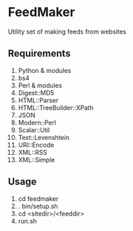 FeedMaker
=========

Utility set of making feeds from websites

Requirements
------------
1. Python & modules
  1. bs4
1. Perl & modules
  1. Digest::MD5
  1. HTML::Parser
  1. HTML::TreeBuilder::XPath
  1. JSON
  1. Modern::Perl
  1. Scalar::Util
  1. Text::Levenshtein
  1. URI::Encode
  1. XML::RSS
  1. XML::Simple	

Usage
-----

1. cd feedmaker
1. . bin/setup.sh
1. cd \<sitedir\>/\<feeddir\>
1. run.sh 

